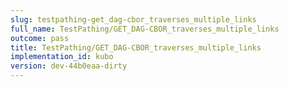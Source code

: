 ```yaml
---
slug: testpathing-get_dag-cbor_traverses_multiple_links
full_name: TestPathing/GET_DAG-CBOR_traverses_multiple_links
outcome: pass
title: TestPathing/GET_DAG-CBOR_traverses_multiple_links
implementation_id: kubo
version: dev-44b0eaa-dirty
---
```


